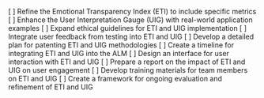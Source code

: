 [ ] Refine the Emotional Transparency Index (ETI) to include specific metrics
[ ] Enhance the User Interpretation Gauge (UIG) with real-world application examples
[ ] Expand ethical guidelines for ETI and UIG implementation
[ ] Integrate user feedback from testing into ETI and UIG
[ ] Develop a detailed plan for patenting ETI and UIG methodologies
[ ] Create a timeline for integrating ETI and UIG into the ALM
[ ] Design an interface for user interaction with ETI and UIG
[ ] Prepare a report on the impact of ETI and UIG on user engagement
[ ] Develop training materials for team members on ETI and UIG
[ ] Create a framework for ongoing evaluation and refinement of ETI and UIG